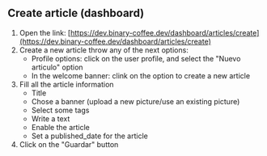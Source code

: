 ## Create article (dashboard)

1. Open the link: [https://dev.binary-coffee.dev/dashboard/articles/create](https://dev.binary-coffee.dev/dashboard/articles/create)
2. Create a new article throw any of the next options:
	- Profile options: click on the user profile, and select the "Nuevo articulo" option
	- In the welcome banner: clink on the option to create a new article
3. Fill all the article information
	- Title
	- Chose a banner (upload a new picture/use an existing picture)
	- Select some tags
	- Write a text
	- Enable the article
	- Set a published_date for the article
4. Click on the "Guardar" button

